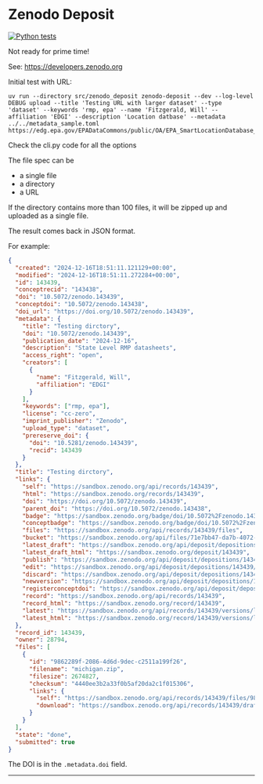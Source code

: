 # Zenodo Deposit

[![Python tests](https://github.com/willf/zenodo-deposit/actions/workflows/test.yml/badge.svg)](https://github.com/willf/zenodo-deposit/actions/workflows/test.yml)

Not ready for prime time!

See: https://developers.zenodo.org

Initial test with URL:

```
uv run --directory src/zenodo_deposit zenodo-deposit --dev --log-level DEBUG upload --title 'Testing URL with larger dataset' --type 'dataset' --keywords 'rmp, epa' --name 'Fitzgerald, Will' --affiliation 'EDGI' --description 'Location datbase' --metadata ../../metadata_sample.toml https://edg.epa.gov/EPADataCommons/public/OA/EPA_SmartLocationDatabase_V3_Jan_2021_Final.csv
```

Check the cli.py code for all the options

The file spec can be

- a single file
- a directory
- a URL

If the directory contains more than 100 files, it will be zipped up and uploaded as a single file.

The result comes back in JSON format.

For example:

```json
{
  "created": "2024-12-16T18:51:11.121129+00:00",
  "modified": "2024-12-16T18:51:11.272284+00:00",
  "id": 143439,
  "conceptrecid": "143438",
  "doi": "10.5072/zenodo.143439",
  "conceptdoi": "10.5072/zenodo.143438",
  "doi_url": "https://doi.org/10.5072/zenodo.143439",
  "metadata": {
    "title": "Testing dirctory",
    "doi": "10.5072/zenodo.143439",
    "publication_date": "2024-12-16",
    "description": "State Level RMP datasheets",
    "access_right": "open",
    "creators": [
      {
        "name": "Fitzgerald, Will",
        "affiliation": "EDGI"
      }
    ],
    "keywords": ["rmp, epa"],
    "license": "cc-zero",
    "imprint_publisher": "Zenodo",
    "upload_type": "dataset",
    "prereserve_doi": {
      "doi": "10.5281/zenodo.143439",
      "recid": 143439
    }
  },
  "title": "Testing dirctory",
  "links": {
    "self": "https://sandbox.zenodo.org/api/records/143439",
    "html": "https://sandbox.zenodo.org/records/143439",
    "doi": "https://doi.org/10.5072/zenodo.143439",
    "parent_doi": "https://doi.org/10.5072/zenodo.143438",
    "badge": "https://sandbox.zenodo.org/badge/doi/10.5072%2Fzenodo.143439.svg",
    "conceptbadge": "https://sandbox.zenodo.org/badge/doi/10.5072%2Fzenodo.143438.svg",
    "files": "https://sandbox.zenodo.org/api/records/143439/files",
    "bucket": "https://sandbox.zenodo.org/api/files/71e7bb47-da7b-4072-ba4c-b8d82f10c12f",
    "latest_draft": "https://sandbox.zenodo.org/api/deposit/depositions/143439",
    "latest_draft_html": "https://sandbox.zenodo.org/deposit/143439",
    "publish": "https://sandbox.zenodo.org/api/deposit/depositions/143439/actions/publish",
    "edit": "https://sandbox.zenodo.org/api/deposit/depositions/143439/actions/edit",
    "discard": "https://sandbox.zenodo.org/api/deposit/depositions/143439/actions/discard",
    "newversion": "https://sandbox.zenodo.org/api/deposit/depositions/143439/actions/newversion",
    "registerconceptdoi": "https://sandbox.zenodo.org/api/deposit/depositions/143439/actions/registerconceptdoi",
    "record": "https://sandbox.zenodo.org/api/records/143439",
    "record_html": "https://sandbox.zenodo.org/record/143439",
    "latest": "https://sandbox.zenodo.org/api/records/143439/versions/latest",
    "latest_html": "https://sandbox.zenodo.org/record/143439/versions/latest"
  },
  "record_id": 143439,
  "owner": 28794,
  "files": [
    {
      "id": "9862289f-2086-4d6d-9dec-c2511a199f26",
      "filename": "michigan.zip",
      "filesize": 2674827,
      "checksum": "4440ee3b2a33f0b5af20da2c1f015306",
      "links": {
        "self": "https://sandbox.zenodo.org/api/records/143439/files/9862289f-2086-4d6d-9dec-c2511a199f26",
        "download": "https://sandbox.zenodo.org/api/records/143439/draft/files/michigan.zip/content"
      }
    }
  ],
  "state": "done",
  "submitted": true
}
```

The DOI is in the `.metadata.doi` field.

---
